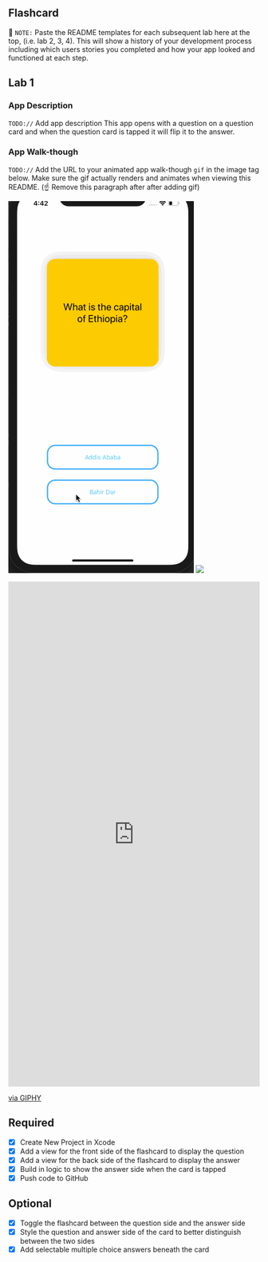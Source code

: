 ## Flashcard

📝 `NOTE:` Paste the README templates for each subsequent lab here at the top, (i.e. lab 2, 3, 4). This will show a history of your development process including which users stories you completed and how your app looked and functioned at each step.

## Lab 1

### App Description
`TODO://` Add app description
This app opens with a question on a question card and when the question card is tapped it will flip it to the answer.

### App Walk-though
`TODO://` Add the URL to your animated app walk-though `gif` in the image tag below. Make sure the gif actually renders and animates when viewing this README. (☝️ Remove this paragraph after after adding gif)

![](Flashcard.gif)
<img src="https://giphy.com/gifs/ZcXBJZR7SM0RQ9yh5x/html5" width=200><br>

<div style="width:100%;height:0;padding-bottom:201%;position:relative;"><iframe src="https://giphy.com/embed/ZcXBJZR7SM0RQ9yh5x" width="100%" height="100%" style="position:absolute" frameBorder="0" class="giphy-embed" allowFullScreen></iframe></div><p><a href="https://giphy.com/gifs/ZcXBJZR7SM0RQ9yh5x">via GIPHY</a></p>

## Required
- [x] Create New Project in Xcode
- [x] Add a view for the front side of the flashcard to display the question
- [x] Add a view for the back side of the flashcard to display the answer
- [x] Build in logic to show the answer side when the card is tapped
- [x] Push code to GitHub
## Optional
- [x] Toggle the flashcard between the question side and the answer side
- [x] Style the question and answer side of the card to better distinguish between the two sides
- [x] Add selectable multiple choice answers beneath the card

